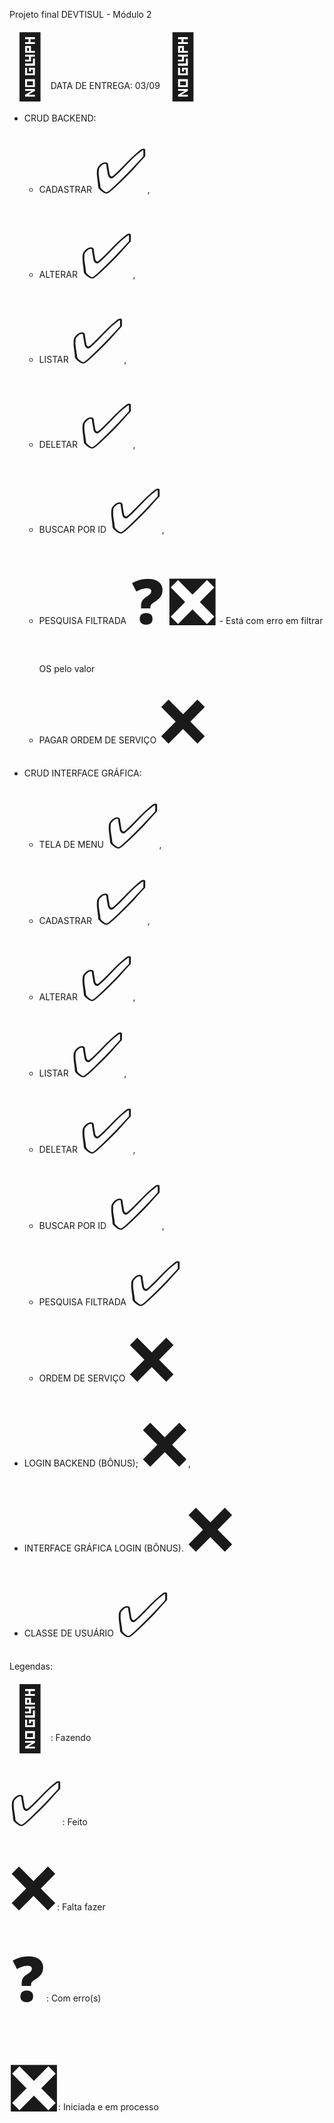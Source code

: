 Projeto final DEVTISUL - Módulo 2 

 <span style='font-size:100px;'>&#128198;</span>DATA DE ENTREGA: 03/09 <span style='font-size:100px;'>&#128198;</span>
 
- CRUD BACKEND:
  - CADASTRAR <span style='font-size:100px;'>&#9989;</span>,
  - ALTERAR <span style='font-size:100px;'>&#9989;</span>,
  - LISTAR <span style='font-size:100px;'>&#9989;</span>,
  - DELETAR <span style='font-size:100px;'>&#9989;</span>,
  - BUSCAR POR ID <span style='font-size:100px;'>&#9989;</span>,
  - PESQUISA FILTRADA <span style='font-size:100px;'>&#10067;</span> <span style='font-size:100px;'>&#10062;</span> - Está com erro em filtrar OS pelo valor
  
  - PAGAR ORDEM DE SERVIÇO <span style='font-size:100px;'>&#10060;</span>
 
- CRUD INTERFACE GRÁFICA:
  - TELA DE MENU <span style='font-size:100px;'>&#9989;</span>,
  - CADASTRAR <span style='font-size:100px;'>&#9989;</span>,
  - ALTERAR <span style='font-size:100px;'>&#9989;</span>,
  - LISTAR <span style='font-size:100px;'>&#9989;</span>,
  - DELETAR <span style='font-size:100px;'>&#9989;</span>,
  - BUSCAR POR ID <span style='font-size:100px;'>&#9989;</span>,
  - PESQUISA FILTRADA <span style='font-size:100px;'>&#9989;</span>
  - ORDEM DE SERVIÇO <span style='font-size:100px;'>&#10060;</span>

- LOGIN BACKEND (BÔNUS); <span style='font-size:100px;'>&#10060;</span>,
- INTERFACE GRÁFICA LOGIN (BÔNUS). <span style='font-size:100px;'>&#10060;</span>
 
- CLASSE DE USUÁRIO  <span style='font-size:100px;'>&#9989;</span>
 

 Legendas: <p>

<span style='font-size:100px;'>&#128204;</span>: Fazendo <p>
<span style='font-size:100px;'>&#9989;</span>: Feito <p>
<span style='font-size:100px;'>&#10060;</span>: Falta fazer <p>
<span style='font-size:100px;'>&#10067;</span>: Com erro(s) <p>
<span style='font-size:100px;'>&#10062;</span>: Iniciada e em processo <p>
